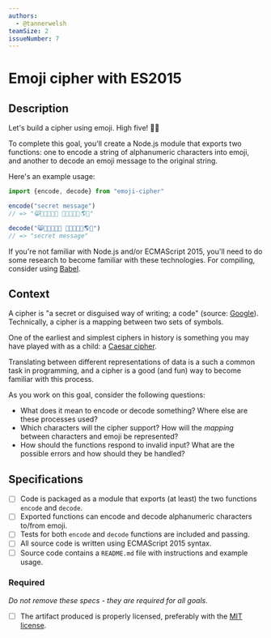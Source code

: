 ```yaml
---
authors:
  - @tannerwelsh
teamSize: 2
issueNumber: 7
---
```


# Emoji cipher with ES2015

## Description

Let's build a cipher using emoji. High five! 🙌🏽

To complete this goal, you'll create a Node.js module that exports two functions: one to encode a string of alphanumeric characters into emoji, and another to decode an emoji message to the original string.

Here's an example usage:

``` javascript
import {encode, decode} from "emoji-cipher"

encode("secret message")
// => "😸🏃🐴👿🏃🤓 🐥🏃😸😸🌵🌎🏃"

decode("😸🏃🐴👿🏃🤓 🐥🏃😸😸🌵🌎🏃")
// => "secret message"
```

If you're not familiar with Node.js and/or ECMAScript 2015, you'll need to do some research to become familiar with these technologies. For compiling, consider using [Babel](https://babeljs.io/).
## Context

A cipher is "a secret or disguised way of writing; a code" (source: [Google](https://www.google.com/#q=cipher)). Technically, a cipher is a mapping between two sets of symbols.

One of the earliest and simplest ciphers in history is something you may have played with as a child: a [Caesar cipher](https://en.wikipedia.org/wiki/Caesar_cipher).

Translating between different representations of data is a such a common task in programming, and a cipher is a good (and fun) way to become familiar with this process.

As you work on this goal, consider the following questions:
- What does it mean to encode or decode something? Where else are these processes used?
- Which characters will the cipher support? How will the _mapping_ between characters and emoji be represented?
- How should the functions respond to invalid input? What are the possible errors and how should they be handled?
## Specifications
- [ ] Code is packaged as a module that exports (at least) the two functions `encode` and `decode`.
- [ ] Exported functions can encode and decode alphanumeric characters to/from emoji.
- [ ] Tests for both `encode` and `decode` functions are included and passing.
- [ ] All source code is written using ECMAScript 2015 syntax.
- [ ] Source code contains a `README.md` file with instructions and example usage.
### Required

_Do not remove these specs - they are required for all goals_.
- [ ] The artifact produced is properly licensed, preferably with the [MIT license](https://opensource.org/licenses/MIT).
